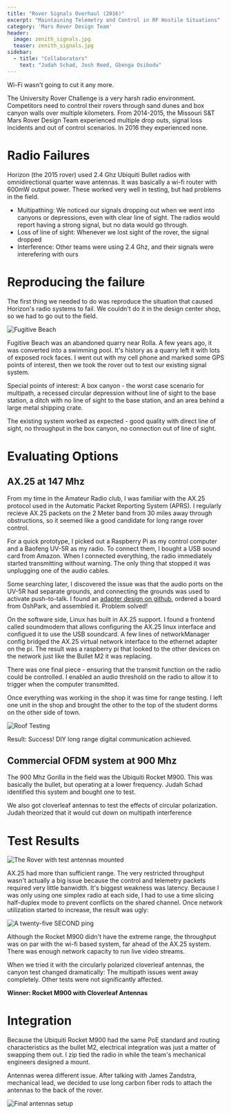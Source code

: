 ```yaml
---
title: "Rover Signals Overhaul (2016)"
excerpt: "Maintaining Telemetry and Control in RF Hostile Situations"
category: 'Mars Rover Design Team'
header:
  image: zenith_signals.jpg
  teaser: zenith_signals.jpg
sidebar:
  - title: "Collaborators"
    text: "Judah Schad, Josh Reed, Gbenga Osibodu"
---
```


Wi-Fi wasn't going to cut it any more.

The University Rover Challenge is a very harsh radio environment. Competitors need to control their rovers through sand dunes and box canyon walls over multiple kilometers. From 2014-2015, the Missouri S&T Mars Rover Design Team experienced multiple drop outs, signal loss incidents and out of control scenarios. In 2016 they experienced none.

# Radio Failures

Horizon (the 2015 rover) used 2.4 Ghz Ubiquiti Bullet radios with omnidirectional quarter wave antennas. It was basically a wi-fi router with 600mW output power. These worked very well in testing, but had problems in the field. 

* Multipathing: We noticed our signals dropping out when we went into canyons or depressions, even with clear line of sight. The radios would report having a strong signal, but no data would go through.
* Loss of line of sight: Whenever we lost sight of the rover, the signal dropped
* Interference: Other teams were using 2.4 Ghz, and their signals were interefering with ours


# Reproducing the failure

The first thing we needed to do was reproduce the situation that caused Horizon's radio systems to fail. We couldn't do it in the design center shop, so we had to go out to the field.

![Fugitive Beach](/images/fugitive_beach_1.jpg)

Fugitive Beach was an abandoned quarry near Rolla. A few years ago, it was converted into a swimming pool. It's history as a quarry left it with lots of exposed rock faces. I went out with my cell phone and marked some GPS points of interest, then we took the rover out to test our existing signal system.

Special points of interest: A box canyon - the worst case scenario for multipath, a recessed circular depression without line of sight to the base station, a ditch with no line of sight to the base station, and an area behind a large metal shipping crate.

The existing system worked as expected - good quality with direct line of sight, no throughput in the box canyon, no connection out of line of sight.

# Evaluating Options

## AX.25 at 147 Mhz

From my time in the Amateur Radio club, I was familiar with the AX.25 protocol used in the Automatic Packet Reporting System (APRS). I regularly recieve AX.25 packets on the 2 Meter band from 30 miles away through obstructions, so it seemed like a good candidate for long range rover control.

For a quick prototype, I picked out a Raspberry Pi as my control computer and a Baofeng UV-5R as my radio. To connect them, I bought a USB sound card from Amazon. When I connected everything, the radio immediately started transmitting without warning. The only thing that stopped it was unplugging one of the audio cables.

Some searching later, I discovered the issue was that the audio ports on the UV-5R had separate grounds, and connecting the grounds was used to activate push-to-talk. I found an [adapter design on github](https://github.com/johnboiles/BaofengUV5R-TRRS), ordered a board from OshPark, and assembled it. Problem solved!

On the software side, Linux has built in AX.25 support. I found a frontend called soundmodem that allows configuring the AX.25 linux interface and configued it to use the USB soundcard. A few lines of networkManager config bridged the AX.25 virtual network interface to the ethernet adapter on the pi. The result was a raspberry pi that looked to the other devices on the network just like the Bullet M2 it was replacing.

There was one final piece - ensuring that the transmit function on the radio could be controlled. I enabled an audio threshold on the radio to allow it to trigger when the computer transmitted. 

Once everything was working in the shop it was time for range testing. I left one unit in the shop and brought the other to the top of the student dorms on the other side of town.

![Roof Testing](/images/roof_testing.jpg)

Result: Success! DIY long range digital communication achieved.

## Commercial OFDM system at 900 Mhz

The 900 Mhz Gorilla in the field was the Ubiquiti Rocket M900. This was basically the bullet, but operating at a lower frequency. Judah Schad identified this system and bought one to test.

We also got cloverleaf antennas to test the effects of circular polarization. Judah theorized that it would cut down on multipath interference

# Test Results

![The Rover with test antennas mounted](/images/fugitive_beach_antennas.jpg)

AX.25 had more than sufficient range. The very restricted throughput wasn't actually a big issue because the control and telemetry packets required very little banwidth. It's biggest weakness was latency. Because I was only using one simplex radio at each side, I had to use a time slicing half-duplex mode to prevent conflicts on the shared channel. Once network utilization started to increase, the result was ugly:

![A twenty-five SECOND ping](/images/longping.jpg)

Although the Rocket M900 didn't have the extreme range, the throughput was on par with the wi-fi based system, far ahead of the AX.25 system. There was enough network capacity to run live video streams.

When we tried it with the circularly polarized cloverleaf antennas, the canyon test changed dramatically: The multipath issues went away completely. Other tests were not significantly affected.


**Winner: Rocket M900 with Cloverleaf Antennas**

# Integration

Because the Ubiquiti Rocket M900 had the same PoE standard and routing characteristics as the bullet M2, electrical integration was just a matter of swapping them out. I zip tied the radio in while the team's mechanical engineers designed a mount. 

Antennas werea different issue. After talking with James Zandstra, mechanical lead, we decided to use long carbon fiber rods to attach the antennas to the back of the rover.

![Final antennas setup](/images/final_rover_antennas.jpg) 